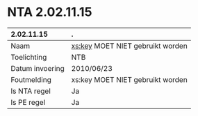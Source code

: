 # NTA 2.02.11.15

 2.02.11.15 | . 
 :--- | :--- 
 Naam | <xs:key> MOET NIET gebruikt worden 
 Toelichting | NTB 
 Datum invoering | 2010/06/23 
 Foutmelding | xs:key MOET NIET gebruikt worden 
 Is NTA regel | Ja 
 Is PE regel | Ja 
